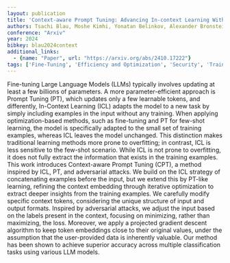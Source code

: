 ```yaml
---
layout: publication
title: 'Context-aware Prompt Tuning: Advancing In-context Learning With Adversarial Methods'
authors: Tsachi Blau, Moshe Kimhi, Yonatan Belinkov, Alexander Bronstein, Chaim Baskin
conference: "Arxiv"
year: 2024
bibkey: blau2024context
additional_links:
  - {name: "Paper", url: "https://arxiv.org/abs/2410.17222"}
tags: ['Fine-Tuning', 'Efficiency and Optimization', 'Security', 'Training Techniques', 'Pretraining Methods', 'Few-Shot', 'Prompting', 'In-Context Learning']
---
```

Fine-tuning Large Language Models (LLMs) typically involves updating at least
a few billions of parameters. A more parameter-efficient approach is Prompt
Tuning (PT), which updates only a few learnable tokens, and differently,
In-Context Learning (ICL) adapts the model to a new task by simply including
examples in the input without any training. When applying optimization-based
methods, such as fine-tuning and PT for few-shot learning, the model is
specifically adapted to the small set of training examples, whereas ICL leaves
the model unchanged. This distinction makes traditional learning methods more
prone to overfitting; in contrast, ICL is less sensitive to the few-shot
scenario. While ICL is not prone to overfitting, it does not fully extract the
information that exists in the training examples. This work introduces
Context-aware Prompt Tuning (CPT), a method inspired by ICL, PT, and
adversarial attacks. We build on the ICL strategy of concatenating examples
before the input, but we extend this by PT-like learning, refining the context
embedding through iterative optimization to extract deeper insights from the
training examples. We carefully modify specific context tokens, considering the
unique structure of input and output formats. Inspired by adversarial attacks,
we adjust the input based on the labels present in the context, focusing on
minimizing, rather than maximizing, the loss. Moreover, we apply a projected
gradient descent algorithm to keep token embeddings close to their original
values, under the assumption that the user-provided data is inherently
valuable. Our method has been shown to achieve superior accuracy across
multiple classification tasks using various LLM models.

